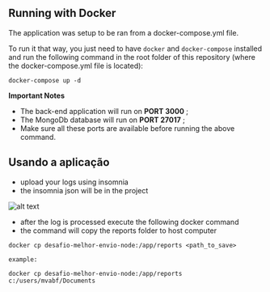 ## Running with Docker

The application was setup to be ran from a docker-compose.yml file.

To run it that way, you just need to have `docker` and `docker-compose` installed and run the following command in the root folder of this repository (where the docker-compose.yml file is located):

```
docker-compose up -d
```

**Important Notes**
* The back-end application will run on **PORT 3000** ;
* The MongoDb database will run on **PORT 27017** ;
* Make sure all these ports are available before running the above command.

## Usando a aplicação

* upload your logs using insomnia
* the insomnia json will be in the project

![alt text](https://imgur.com/sXirDkg)

* after the log is processed execute the following docker command
* the command will copy the reports folder to host computer

```
docker cp desafio-melhor-envio-node:/app/reports <path_to_save>

example:

docker cp desafio-melhor-envio-node:/app/reports c:/users/mvabf/Documents
```
